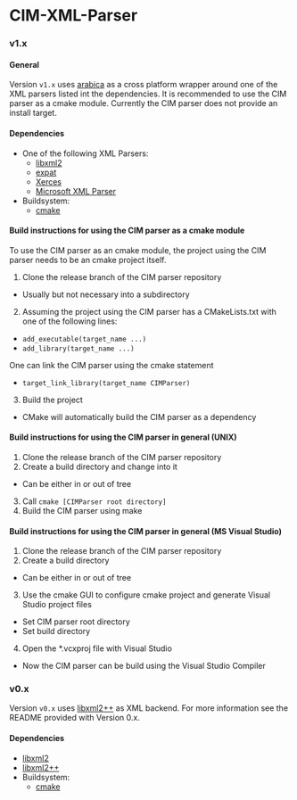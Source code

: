 CIM-XML-Parser
==============

### v1.x
#### General
Version `v1.x` uses [arabica](http://www.jezuk.co.uk/cgi-bin/view/arabica) as a cross platform wrapper around one of the XML parsers listed int the dependencies.
It is recommended to use the CIM parser as a cmake module.
Currently the CIM parser does not provide an install target.

#### Dependencies
+ One of the following XML Parsers:
  + [libxml2](http://www.xmlsoft.org/)
  + [expat](http://expat.sourceforge.net/)
  + [Xerces](http://xerces.apache.org/xerces-c/)
  + [Microsoft XML Parser](https://support.microsoft.com/en-en/help/324460)
+ Buildsystem:
  + [cmake](https://cmake.org/)

#### Build instructions for using the CIM parser as a cmake module
To use the CIM parser as an cmake module, the project using the CIM parser needs to be an cmake project itself.

1. Clone the release branch of the CIM parser repository
  + Usually but not necessary into a subdirectory
2. Assuming the project using the CIM parser has a CMakeLists.txt with one of the following lines:
  + `add_executable(target_name ...)`
  + `add_library(target_name ...)`

  One can link the CIM parser using the cmake statement
  + `target_link_library(target_name CIMParser)`
3. Build the project
  + CMake will automatically build the CIM parser as a dependency


#### Build instructions for using the CIM parser in general (UNIX)
1. Clone the release branch of the CIM parser repository
2. Create a build directory and change into it
  + Can be either in or out of tree
3. Call `cmake [CIMParser root directory]`
4. Build the CIM parser using make

#### Build instructions for using the CIM parser in general (MS Visual Studio)
1. Clone the release branch of the CIM parser repository
2. Create a build directory
  + Can be either in or out of tree
3. Use the cmake GUI to configure cmake project and generate Visual Studio project files
  + Set CIM parser root directory
  + Set build directory
4. Open the *.vcxproj file with Visual Studio
  + Now the CIM parser can be build using the Visual Studio Compiler

### v0.x
Version `v0.x` uses [libxml2++](http://libxmlplusplus.sourceforge.net/) as XML backend. For more information see the README provided with Version 0.x.

#### Dependencies
+ [libxml2](http://www.xmlsoft.org/)
+ [libxml2++](http://libxmlplusplus.sourceforge.net/)
+ Buildsystem:
  + [cmake](https://cmake.org/)
